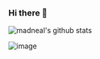 <!--
**FontEndArt/FontEndArt** is a ✨ _special_ ✨ repository because its `README.md` (this file) appears on your GitHub profile.

Here are some ideas to get you started:

- 🔭 I’m currently working on ...
- 🌱 I’m currently learning ...
- 👯 I’m looking to collaborate on ...
- 🤔 I’m looking for help with ...
- 💬 Ask me about ...
- 📫 How to reach me: ...
- 😄 Pronouns: ...
- ⚡ Fun fact: ...
-->

### Hi there 👋
![madneal's github stats](https://github-readme-stats.vercel.app/api?username=Ezreal09&show_icons=true&theme=radical)

<!-- ![](https://github-profile-trophy.vercel.app/?username=FontEndArt&theme=flat&column=6) -->

![image](https://gimg2.baidu.com/image_search/src=http%3A%2F%2Fuploads.xuexila.com%2Fallimg%2F1612%2F848-161224160T8-51.jpg&refer=http%3A%2F%2Fuploads.xuexila.com&app=2002&size=f9999,10000&q=a80&n=0&g=0n&fmt=jpeg?sec=1625817353&t=7329a05117af91d67817355a1b9f90be)
